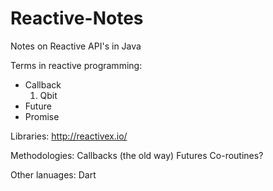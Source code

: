 # Reactive-Notes
Notes on Reactive API's in Java

Terms in reactive programming:
* Callback
  1.  Qbit  
* Future
* Promise


Libraries:
http://reactivex.io/

Methodologies:
Callbacks (the old way)
Futures
Co-routines?

Other lanuages:
Dart
